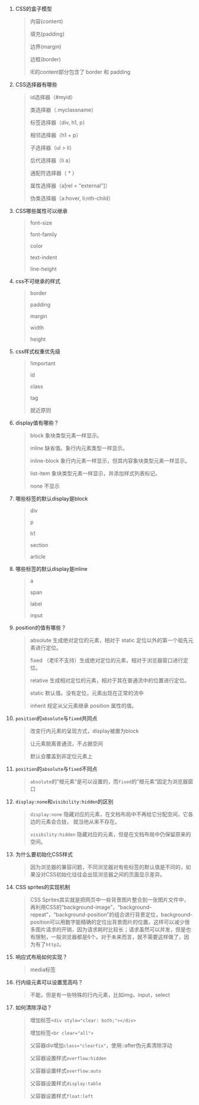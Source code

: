1. CSS的盒子模型
    
    > 内容(content)
    > 
    > 填充(padding)
    > 
    > 边界(margin)
    > 
    > 边框(border)
    > 
    > IE的content部分包含了 border 和 padding
    
2. CSS选择器有哪些

    > id选择器（#myid）
    >
    > 类选择器（.myclassname）
    >
    > 标签选择器（div, h1, p）
    >
    > 相邻选择器（h1 + p）
    >
    > 子选择器（ul > li）
    >
    > 后代选择器（li a）
    >
    > 通配符选择器（ * ）
    >
    > 属性选择器（a[rel = "external"]）
    >
    > 伪类选择器（a:hover, li:nth-child）
    
3. CSS哪些属性可以继承

    > font-size
    >
    > font-family
    >
    > color
    >
    > text-indent
    >
    > line-height
    
4. css不可继承的样式

    > border
    >
    > padding
    >
    > margin
    >
    > width
    >
    > height
    
5. css样式权重优先级

    > !important
    >
    > id
    >
    > class
    >
    > tag
    >
    > 就近原则
    
6. display值有哪些？

    > block 象块类型元素一样显示。
    >
    > inline 缺省值。象行内元素类型一样显示。
    >
    > inline-block 象行内元素一样显示，但其内容象块类型元素一样显示。
    >
    > list-item 象块类型元素一样显示，并添加样式列表标记。
    >
    > none 不显示
    
7. 哪些标签的默认display是block

    > div
    >
    > p
    >
    > h1
    >
    > section
    >
    > article
    
8. 哪些标签的默认display是inline
    
    > a
    >
    > span
    >
    > label
    >
    > input
    
9. position的值有哪些？

    > absolute 生成绝对定位的元素，相对于 static 定位以外的第一个祖先元素进行定位。 
    > 
    > fixed （老IE不支持）生成绝对定位的元素，相对于浏览器窗口进行定位。 
    >
    > relative 生成相对定位的元素，相对于其在普通流中的位置进行定位。 
    >
    > static 默认值。没有定位，元素出现在正常的流中
    >
    > inherit 规定从父元素继承 position 属性的值。
    
10. `position`的`absolute`与`fixed`共同点

    > 改变行内元素的呈现方式，display被置为block
    > 
    > 让元素脱离普通流，不占据空间
    > 
    > 默认会覆盖到非定位元素上
    
11. `position`的`absolute`与`fixed`不同点

    > `absolute`的”根元素“是可以设置的，而`fixed`的”根元素“固定为浏览器窗口
    
12. `display:none`和`visibility:hidden`的区别

    > `display:none` 隐藏对应的元素，在文档布局中不再给它分配空间，它各边的元素会合拢，
    > 就当他从来不存在。
    > 
    > `visibility:hidden` 隐藏对应的元素，但是在文档布局中仍保留原来的空间。
    
13. 为什么要初始化CSS样式

    > 因为浏览器的兼容问题，不同浏览器对有些标签的默认值是不同的，如果没对CSS初始化往往会出现浏览器之间的页面显示差异。
    
14. CSS sprites的实现机制

    > CSS Sprites其实就是把网页中一些背景图片整合到一张图片文件中，再利用CSS的“background-image”，“background-repeat”，“background-position”的组合进行背景定位，background-position可以用数字能精确的定位出背景图片的位置。这样可以减少很多图片请求的开销，因为请求耗时比较长；请求虽然可以并发，但是也有限制，一般浏览器都是6个。对于未来而言，就不需要这样做了，因为有了`http2`。

15. 响应式布局如何实现？

    > media标签
    
16. 行内级元素可以设置宽高吗？

    > 不能，但是有一些特殊的行内元素，比如img，input，select

17. 如何清除浮动？
    
    > 增加标签`<div style="clear: both;"></div>`
    >
    > 增加标签`<br clear="all">`
    >
    > 父容器div增加`class="clearfix"`，使用::after伪元素清除浮动
    >
    > 父容器设置样式`overflow:hidden`
    >
    > 父容器设置样式`overflow:auto`
    >
    > 父容器设置样式`display:table`
    >
    > 父容器设置样式`float:left`
    